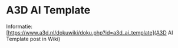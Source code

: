 # A3D AI Template
Informatie:  
[https://www.a3d.nl/dokuwiki/doku.php?id=a3d_ai_template](A3D AI Template post in Wiki)


